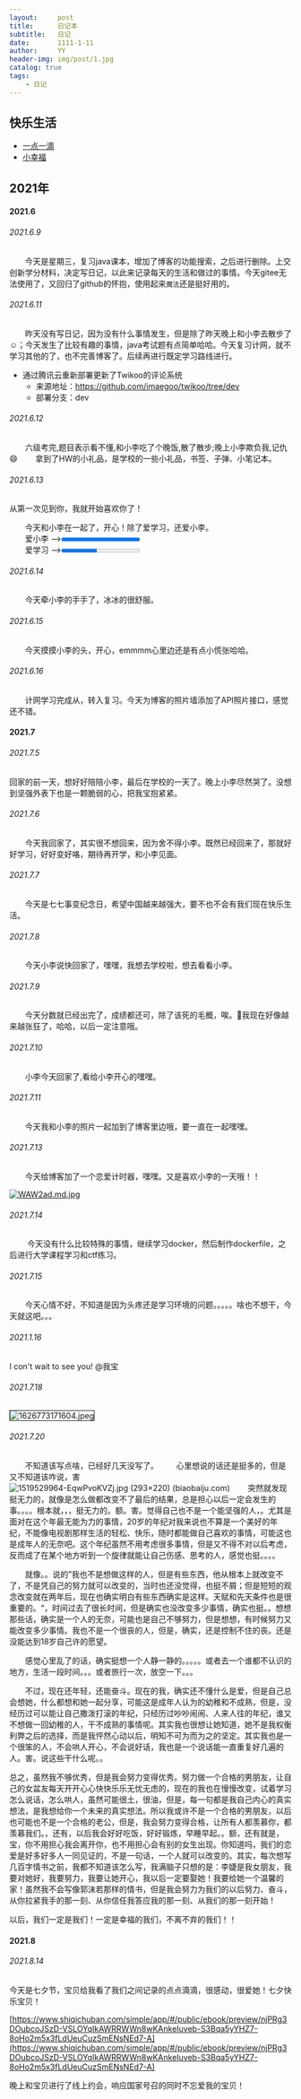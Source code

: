 ```yaml
---
layout:     post
title:      日记本
subtitle:   日记
date:       1111-1-11
author:     YY
header-img: img/post/1.jpg
catalog: true
tags:
    - 日记
---
```

## 快乐生活
- [一点一滴](https://yangyang-linux.github.io/other/photo/3dPhoto.html)
- [小幸福](https://yangyang-linux.github.io/other/photo/cube.html)

## 2021年
#### 2021.6
###### 2021.6.9
&emsp;&emsp;今天是星期三，复习java课本，增加了博客的功能搜索，之后进行删除。上交创新学分材料，决定写日记，以此来记录每天的生活和做过的事情。今天gitee无法使用了，又回归了github的怀抱，使用起来`魔法`还是挺好用的。
###### 2021.6.11
&emsp;&emsp;昨天没有写日记，因为没有什么事情发生，但是除了昨天晚上和小李去散步了:relaxed:；今天发生了比较有趣的事情，java考试题有点简单哈哈。今天复习计网，就不学习其他的了，也不完善博客了。后续再进行既定学习路线进行。
- 通过腾讯云重新部署更新了Twikoo的评论系统
  - 来源地址：https://github.com/imaegoo/twikoo/tree/dev
  - 部署分支：dev

###### 2021.6.12
&emsp;&emsp;六级考完,题目表示看不懂,和小李吃了个晚饭,散了散步;晚上小李欺负我,记仇 :smile:
&emsp;&emsp;拿到了HW的小礼品，是学校的一些小礼品，书签、子弹、小笔记本。

###### 2021.6.13
从第一次见到你，我就开始喜欢你了！


&emsp;&emsp;今天和小李在一起了，开心！除了爱学习，还爱小李。
<br>
&emsp;&emsp;爱小李 --><progress value="100" max="100"></progress>
<br>
&emsp;&emsp;爱学习 --><progress value="45" max="100"></progress>

###### 2021.6.14
&emsp;&emsp;今天牵小李的手手了，冰冰的很舒服。
###### 2021.6.15
&emsp;&emsp;今天摸摸小李的头，开心，emmmm心里边还是有点小慌张哈哈。
###### 2021.6.16

&emsp;&emsp;计网学习完成从，转入复习。今天为博客的照片墙添加了API照片接口，感觉还不错。
#### 2021.7
###### 2021.7.5
回家的前一天，想好好陪陪小李，最后在学校的一天了。晚上小李尽然哭了。没想到坚强外表下也是一颗脆弱的心，把我宝抱紧紧。
###### 2021.7.6
&emsp;&emsp;今天我回家了，其实很不想回来，因为舍不得小李。既然已经回来了，那就好好学习，好好变好咯，期待再开学，和小李见面。
###### 2021.7.7
&emsp;&emsp;今天是七七事变纪念日，希望中国越来越强大，要不也不会有我们现在快乐生活。
###### 2021.7.8
&emsp;&emsp;今天小李说快回家了，嘿嘿，我想去学校啦，想去看看小李。
###### 2021.7.9
&emsp;&emsp;今天分数就已经出完了，成绩都还可，除了该死的毛概，唉。🤦‍我现在好像越来越张狂了，哈哈，以后一定注意哦。
###### 2021.7.10
&emsp;&emsp;小李今天回家了,看给小李开心的嘿嘿。

###### 2021.7.11

&emsp;&emsp;今天我和小李的照片一起加到了博客里边哦，要一直在一起嘿嘿。

###### 2021.7.13

&emsp;&emsp;今天给博客加了一个恋爱计时器，嘿嘿。又是喜欢小李的一天哦！！

[![WAW2ad.md.jpg](https://z3.ax1x.com/2021/07/13/WAW2ad.md.jpg)](https://imgtu.com/i/WAW2ad)

###### 2021.7.14

&emsp;&emsp; 今天没有什么比较特殊的事情，继续学习docker，然后制作dockerfile，之后进行大学课程学习和ctf练习。

###### 2021.7.15

&emsp;&emsp;今天心情不好，不知道是因为头疼还是学习环境的问题。。。。。啥也不想干，今天就这吧。。。

###### 2021.1.16

I con't wait to see you!	@我宝

###### 2021.7.18

<img src="https://s3.jpg.cm/2021/07/20/IlEBdX.jpg" alt="1626773171604.jpeg" border="1">

###### 2021.7.20

&emsp;&emsp;不知道该写点啥，已经好几天没写了。
&emsp;&emsp;心里想说的话还是挺多的，但是又不知道该咋说，害![1519529964-EqwPvoKVZj.jpg (293×220) (biaobaiju.com)](http://image.biaobaiju.com/uploads/20180225/11/1519529964-EqwPvoKVZj.jpg)
&emsp;&emsp;突然就发现挺无力的，就像是怎么做都改变不了最后的结果，总是担心以后一定会发生的事。。。。根本就，，，挺无力的。额。害。觉得自己也不是一个能坚强的人，。尤其是面对在这个年最无能为力的事情，20岁的年纪对我来说也不算是一个美好的年纪，不能像电视剧那样生活的轻松、快乐，随时都能做自己喜欢的事情，可能这也是成年人的无奈吧。这个年纪虽然不用考虑很多事情，但是又不得不对以后考虑，反而成了在某个地方听到一个旋律就能让自己伤感、思考的人，感觉也挺。。。。

&emsp;&emsp;就像。。说的”我也不是想做这样的人，但是有些东西，他从根本上就改变不了，不是凭自己的努力就可以改变的，当时也还没觉得，也挺不屑；但是短短的观念改变就在两年后，现在也确实明白有些东西确实是这样。天赋和先天条件也是很重要的。“，时间过去了很长时间，但是确实也没改变多少事情，确实也挺。。想想那些话，确实是一个人的无奈，可能也是自己不够努力，但是想想，有时候努力又能改变多少事情。我也不是一个很丧的人，但是，确实，还是控制不住的丧。还是没能达到18岁自己许的愿望。

&emsp;&emsp;感觉心里乱了的话，确实挺想一个人静一静的。。。。。或者去一个谁都不认识的地方，生活一段时间。。。或者旅行一次，放空一下。。。

&emsp;&emsp;不过，现在还年轻，还能奋斗。现在的我，确实还不懂什么是爱，但是自己总会想她，什么都想和她一起分享，可能这是成年人认为的幼稚和不成熟，但是，没经历过可以能让自己撒泼打滚的年纪，只经历过吵吵闹闹、人来人往的年纪，谁又不想做一回幼稚的人，干不成熟的事情呢。其实我也很想让她知道，她不是我权衡利弊之后的选择，而是我怦然心动以后，明知不可为而为之的坚定。其实我也是一个很笨的人，不会哄人开心，不会说好话，我也是一个说话能一直重复好几遍的人。害。说这些干什么呢。。



总之，虽然我不够优秀，但是我会努力变得优秀。努力做一个合格的男朋友，让自己的女盆友每天开开心心快快乐乐无忧无虑的，现在的我也在慢慢改变，试着学习怎么说话，怎么哄人，虽然可能很土，很油，但是，每一句都是我自己内心的真实想法，是我想给你一个未来的真实想法。所以我或许不是一个合格的男朋友，以后也可能也不是一个合格的老公，但是，我会努力变得合格，让所有人都羡慕你，都羡慕我们。，还有，以后我会好好吃饭，好好锻炼，早睡早起。。额，还有就是，宝，你不用担心我会离开你，也不用担心会有别的女生出现。你知道吗，我们的恋爱是好多好多人一同见证的，不是一句话，一个人就可以改变的。其实，每次想写几百字情书之前，我都不知道该怎么写，我满脑子只想的是：李婕是我女朋友，我要对她好，我要努力，我要让她开心，我以后一定要娶她！我要给她一个温馨的家！虽然我不会写像郭沫若那样的情书，但是我会努力为我们的以后努力、奋斗，从你拉紧我手的那一刻、从你信任我答应我的那一刻、从我们的那一刻开始！



以后，我们一定是我们！一定是幸福的我们，不离不弃的我们！！



#### 2021.8

###### 2021.8.14

今天是七夕节，宝贝给我看了我们之间记录的点点滴滴，很感动，很爱她！七夕快乐宝贝！

[https://www.shiqichuban.com/simple/app/#/public/ebook/preview/njPRg3DOubcoJSzD-VSLOYqIkAWRRWWn8wKAnkeIuveb-S3Bqa5yYHZ7-8oHo2m5x3fLdUeuCuzSmENsNEd7-A](https://www.shiqichuban.com/simple/app/#/public/ebook/preview/njPRg3DOubcoJSzD-VSLOYqIkAWRRWWn8wKAnkeIuveb-S3Bqa5yYHZ7-8oHo2m5x3fLdUeuCuzSmENsNEd7-A)

晚上和宝贝进行了线上约会，响应国家号召的同时不忘爱我的宝贝！
